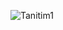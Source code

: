 ![Tanitim1](https://github.com/SercanCetin0/BilgiSayar/assets/114872801/faaa2431-5e69-48d0-b955-c95d4743b136)
